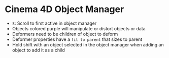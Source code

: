 # Cinema 4D Object Manager

- `S`: Scroll to first active in object manager
- Objects colored purple will manipulate or distort objects or data
- Deformers need to be children of object to deform
- Deformer properties have a `fit to parent` that sizes to parent
- Hold shift with an object selected in the object manager when adding an object to add it as a child
